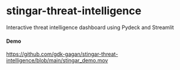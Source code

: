 # stingar-threat-intelligence
Interactive threat intelligence dashboard using Pydeck and Streamlit

#### Demo 
https://github.com/gdk-gagan/stingar-threat-intelligence/blob/main/stingar_demo.mov

